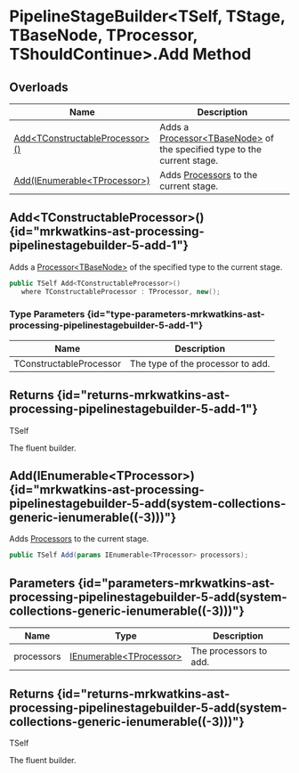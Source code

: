 # PipelineStageBuilder&lt;TSelf, TStage, TBaseNode, TProcessor, TShouldContinue&gt;.Add Method
## Overloads

| Name | Description |
| ---- | ----------- |
| [Add&lt;TConstructableProcessor&gt;()](MrKWatkins.Ast.Processing.PipelineStageBuilder-5.Add.md#mrkwatkins-ast-processing-pipelinestagebuilder-5-add-1) | Adds a [Processor&lt;TBaseNode&gt;](MrKWatkins.Ast.Processing.Processor-1.md) of the specified type to the current stage. |
| [Add(IEnumerable&lt;TProcessor&gt;)](MrKWatkins.Ast.Processing.PipelineStageBuilder-5.Add.md#mrkwatkins-ast-processing-pipelinestagebuilder-5-add(system-collections-generic-ienumerable((-3)))) | Adds [Processors](MrKWatkins.Ast.Processing.Processor-1.md) to the current stage. |

## Add&lt;TConstructableProcessor&gt;() {id="mrkwatkins-ast-processing-pipelinestagebuilder-5-add-1"}

Adds a [Processor&lt;TBaseNode&gt;](MrKWatkins.Ast.Processing.Processor-1.md) of the specified type to the current stage.

```c#
public TSelf Add<TConstructableProcessor>()
   where TConstructableProcessor : TProcessor, new();
```

### Type Parameters {id="type-parameters-mrkwatkins-ast-processing-pipelinestagebuilder-5-add-1"}

| Name | Description |
| ---- | ----------- |
| TConstructableProcessor | The type of the processor to add. |

## Returns {id="returns-mrkwatkins-ast-processing-pipelinestagebuilder-5-add-1"}

TSelf

The fluent builder.
## Add(IEnumerable&lt;TProcessor&gt;) {id="mrkwatkins-ast-processing-pipelinestagebuilder-5-add(system-collections-generic-ienumerable((-3)))"}

Adds [Processors](MrKWatkins.Ast.Processing.Processor-1.md) to the current stage.

```c#
public TSelf Add(params IEnumerable<TProcessor> processors);
```

## Parameters {id="parameters-mrkwatkins-ast-processing-pipelinestagebuilder-5-add(system-collections-generic-ienumerable((-3)))"}

| Name | Type | Description |
| ---- | ---- | ----------- |
| processors | [IEnumerable&lt;TProcessor&gt;](https://learn.microsoft.com/en-gb/dotnet/api/System.Collections.Generic.IEnumerable-1) | The processors to add. |

## Returns {id="returns-mrkwatkins-ast-processing-pipelinestagebuilder-5-add(system-collections-generic-ienumerable((-3)))"}

TSelf

The fluent builder.
